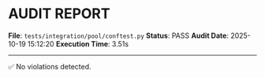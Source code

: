 # AUDIT REPORT

**File**: `tests/integration/pool/conftest.py`
**Status**: PASS
**Audit Date**: 2025-10-19 15:12:20
**Execution Time**: 3.51s

---

✅ No violations detected.
